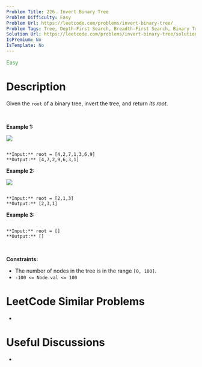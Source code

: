 ```yaml
---
Problem Title: 226. Invert Binary Tree
Problem Difficulty: Easy
Problem Url: https://leetcode.com/problems/invert-binary-tree/
Problem Tags: Tree, Depth-First Search, Breadth-First Search, Binary Tree
Solution Url: https://leetcode.com/problems/invert-binary-tree/solution/
IsPremium: No
IsTemplate: No
---
```


<span style="color: rgb(67, 160, 71);">Easy</span>

# Description

Given the `root` of a binary tree, invert the tree, and return *its root*.


 


**Example 1:**


![](https://assets.leetcode.com/uploads/2021/03/14/invert1-tree.jpg)

```

**Input:** root = [4,2,7,1,3,6,9]
**Output:** [4,7,2,9,6,3,1]

```

**Example 2:**


![](https://assets.leetcode.com/uploads/2021/03/14/invert2-tree.jpg)

```

**Input:** root = [2,1,3]
**Output:** [2,3,1]

```

**Example 3:**



```

**Input:** root = []
**Output:** []

```

 


**Constraints:**


* The number of nodes in the tree is in the range `[0, 100]`.
* `-100 <= Node.val <= 100`




# LeetCode Similar Problems

- []()

# Useful Discussions

- []()

